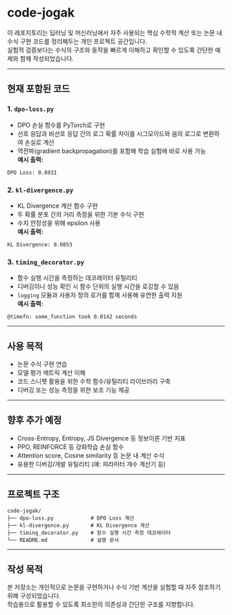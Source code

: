 # code-jogak

이 레포지토리는 딥러닝 및 머신러닝에서 자주 사용되는 핵심 수학적 계산 또는 논문 내 수식 구현 코드를 정리해두는 개인 프로젝트 공간입니다.  
실험적 검증보다는 수식의 구조와 동작을 빠르게 이해하고 확인할 수 있도록 간단한 예제와 함께 작성되었습니다.

---

## 현재 포함된 코드

### 1. `dpo-loss.py`
- DPO 손실 함수를 PyTorch로 구현
- 선호 응답과 비선호 응답 간의 로그 확률 차이를 시그모이드와 음의 로그로 변환하여 손실로 계산
- 역전파(gradient backpropagation)를 포함해 학습 실험에 바로 사용 가능  
**예시 출력:**
```
DPO Loss: 0.6931
```

### 2. `kl-divergence.py`
- KL Divergence 계산 함수 구현
- 두 확률 분포 간의 거리 측정을 위한 기본 수식 구현
- 수치 안정성을 위해 epsilon 사용  
**예시 출력:**
```
KL Divergence: 0.0853
```

### 3. `timing_decorator.py`
- 함수 실행 시간을 측정하는 데코레이터 유틸리티
- 디버깅이나 성능 확인 시 함수 단위의 실행 시간을 로깅할 수 있음
- `logging` 모듈과 사용자 정의 로거를 함께 사용해 유연한 출력 지원  
**예시 출력:**
```
@timefn: some_function took 0.0142 seconds
```

---

## 사용 목적
- 논문 수식 구현 연습
- 모델 평가 메트릭 계산 이해
- 코드 스니펫 활용을 위한 수학 함수/유틸리티 라이브러리 구축
- 디버깅 또는 성능 측정을 위한 보조 기능 제공

---

## 향후 추가 예정
- Cross-Entropy, Entropy, JS Divergence 등 정보이론 기반 지표
- PPO, REINFORCE 등 강화학습 손실 함수
- Attention score, Cosine similarity 등 논문 내 계산 수식
- 유용한 디버깅/개발 유틸리티 (예: 파라미터 개수 계산기 등)

---

## 프로젝트 구조
```
code-jogak/
├── dpo-loss.py            # DPO Loss 계산
├── kl-divergence.py       # KL Divergence 계산
├── timing_decorator.py    # 함수 실행 시간 측정 데코레이터
└── README.md              # 설명 문서
```

---

## 작성 목적
본 저장소는 개인적으로 논문을 구현하거나 수식 기반 계산을 실험할 때 자주 참조하기 위해 구성되었습니다.  
학습용으로 활용할 수 있도록 최소한의 의존성과 간단한 구조를 지향합니다.
